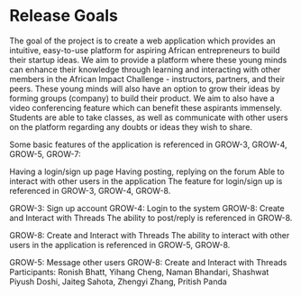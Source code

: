 # Release Goals

The goal of the project is to create a web application which provides an intuitive, easy-to-use platform for aspiring African entrepreneurs to build their startup ideas. We aim to provide a platform where these young minds can enhance their knowledge through learning and interacting with other members in the African Impact Challenge - instructors, partners, and their peers. These young minds will also have an option to grow their ideas by forming groups (company) to build their product. We aim to also have a video conferencing feature which can benefit these aspirants immensely. Students are able to take classes, as well as communicate with other users on the platform regarding any doubts or ideas they wish to share.

Some basic features of the application is referenced in GROW-3, GROW-4, GROW-5, GROW-7:

Having a login/sign up page
Having posting, replying on the forum
Able to interact with other users in the application
The feature for login/sign up is referenced in GROW-3, GROW-4, GROW-8.

GROW-3: Sign up account
GROW-4: Login to the system
GROW-8: Create and Interact with Threads
The ability to post/reply is referenced in GROW-8.

GROW-8: Create and Interact with Threads
The ability to interact with other users in the application is referenced in GROW-5, GROW-8.

GROW-5: Message other users
GROW-8: Create and Interact with Threads
Participants: Ronish Bhatt, Yihang Cheng, Naman Bhandari, Shashwat Piyush Doshi, Jaiteg Sahota, Zhengyi Zhang, Pritish Panda
